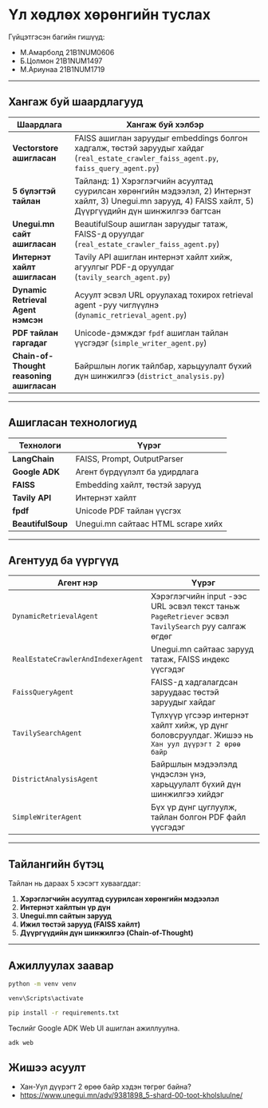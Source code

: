 # Үл хөдлөх хөрөнгийн туслах

Гүйцэтгэсэн багийн гишүүд: 
- М.Амарболд 21B1NUM0606
- Б.Цолмон 21B1NUM1497
- М.Ариунаа 21B1NUM1719

---

## Хангаж буй шаардлагууд

| Шаардлага | Хангаж буй хэлбэр |
|-----------|-------------------|
| **Vectorstore ашигласан** | FAISS ашиглан заруудыг embeddings болгон хадгалж, төстэй заруудыг хайдаг (`real_estate_crawler_faiss_agent.py`, `faiss_query_agent.py`) |
| **5 бүлэгтэй тайлан** | Тайланд: 1) Хэрэглэгчийн асуултад суурилсан хөрөнгийн мэдээлэл, 2) Интернэт хайлт, 3) Unegui.mn зарууд, 4) FAISS хайлт, 5) Дүүргүүдийн дүн шинжилгээ багтсан |
| **Unegui.mn сайт ашигласан** | BeautifulSoup ашиглан заруудыг татаж, FAISS-д оруулдаг (`real_estate_crawler_faiss_agent.py`) |
| **Интернэт хайлт ашигласан** | Tavily API ашиглан интернэт хайлт хийж, агуулгыг PDF-д оруулдаг (`tavily_search_agent.py`) |
| **Dynamic Retrieval Agent нэмсэн** | Асуулт эсвэл URL оруулахад тохирох retrieval agent -руу чиглүүлнэ (`dynamic_retrieval_agent.py`) |
| **PDF тайлан гаргадаг** | Unicode-дэмждэг `fpdf` ашиглан тайлан үүсгэдэг (`simple_writer_agent.py`) |
| **Chain-of-Thought reasoning ашигласан** | Байршлын логик тайлбар, харьцуулалт бүхий дүн шинжилгээ (`district_analysis.py`) |

---

## Ашигласан технологиуд

| Технологи | Үүрэг |
|-----------|------|
| **LangChain** | FAISS, Prompt, OutputParser |
| **Google ADK** | Агент бүрдүүлэлт ба удирдлага |
| **FAISS** | Embedding хайлт, төстэй зарууд |
| **Tavily API** | Интернэт хайлт |
| **fpdf** | Unicode PDF тайлан үүсгэх |
| **BeautifulSoup** | Unegui.mn сайтаас HTML scrape хийх |

---

## Агентууд ба үүргүүд

| Агент нэр | Үүрэг |
|-----------|------|
| `DynamicRetrievalAgent` | Хэрэглэгчийн input -ээс URL эсвэл текст таньж `PageRetriever` эсвэл `TavilySearch` руу салгаж өгдөг |
| `RealEstateCrawlerAndIndexerAgent` | Unegui.mn сайтаас зарууд татаж, FAISS индекс үүсгэдэг |
| `FaissQueryAgent` | FAISS-д хадгалагдсан заруудаас төстэй заруудыг хайдаг |
| `TavilySearchAgent` | Түлхүүр үгсээр интернэт хайлт хийж, үр дүнг боловсруулдаг. Жишээ нь `Хан уул дүүрэгт 2 өрөө байр` |
| `DistrictAnalysisAgent` | Байршлын мэдээлэлд үндэслэн үнэ, харьцуулалт бүхий дүн шинжилгээ хийдэг |
| `SimpleWriterAgent` | Бүх үр дүнг цуглуулж, тайлан болгон PDF файл үүсгэдэг |

---

## Тайлангийн бүтэц

Тайлан нь дараах 5 хэсэгт хуваагддаг:

1. **Хэрэглэгчийн асуултад суурилсан хөрөнгийн мэдээлэл**
2. **Интернэт хайлтын үр дүн**
3. **Unegui.mn сайтын зарууд**
4. **Ижил төстэй зарууд (FAISS хайлт)**
5. **Дүүргүүдийн дүн шинжилгээ (Chain-of-Thought)**

---

## Ажиллуулах заавар

```bash
python -m venv venv
```

```bash
venv\Scripts\activate 
```

```bash
pip install -r requirements.txt
```

Төслийг Google ADK Web UI ашиглан ажиллуулна.

```bash
adk web
```

## Жишээ асуулт 

- Хан-Уул дүүрэгт 2 өрөө байр хэдэн төгрөг байна?
- https://www.unegui.mn/adv/9381898_5-shard-00-toot-kholsluulne/
